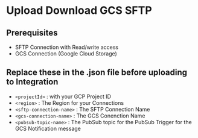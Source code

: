# Upload Download GCS SFTP


## Prerequisites
- SFTP Connection with Read/write access
- GCS Connection (Google Cloud Storage)

## Replace these in the .json file before uploading to Integration
- `<projectId>` : with your GCP Project ID
- `<region>` : The Region for your Connections
- `<sftp-connection-name>` : The SFTP Connection Name
- `<gcs-connection-name>` : The GCS Conenction Name
- `<pubsub-topic-name>` : The PubSub topic for the PubSub Trigger for the GCS Notification message
